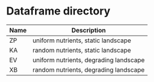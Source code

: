 # Dataframe directory

| Name  | Description |
| ------------- | ------------- |
| ZP | uniform nutrients, static landscape  |
| KA | random nutrients, static landscape  |
| EV | uniform nutrients, degrading landscape|
| XB |random nutrients, degrading landscape  |
